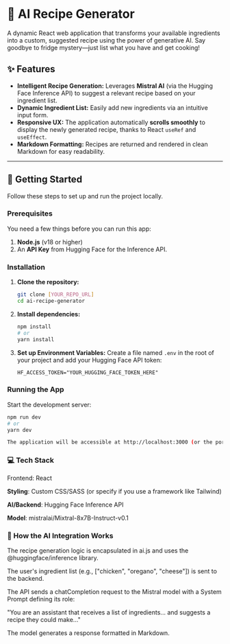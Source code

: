 # 🍜 AI Recipe Generator

A dynamic React web application that transforms your available ingredients into a custom, suggested recipe using the power of generative AI. Say goodbye to fridge mystery—just list what you have and get cooking!

## ✨ Features

* **Intelligent Recipe Generation:** Leverages **Mistral AI** (via the Hugging Face Inference API) to suggest a relevant recipe based on your ingredient list.
* **Dynamic Ingredient List:** Easily add new ingredients via an intuitive input form.
* **Responsive UX:** The application automatically **scrolls smoothly** to display the newly generated recipe, thanks to React `useRef` and `useEffect`.
* **Markdown Formatting:** Recipes are returned and rendered in clean Markdown for easy readability.

---

## 🚀 Getting Started

Follow these steps to set up and run the project locally.

### Prerequisites

You need a few things before you can run this app:

1.  **Node.js** (v18 or higher)
2.  An **API Key** from Hugging Face for the Inference API.

### Installation

1.  **Clone the repository:**
    ```bash
    git clone [YOUR_REPO_URL]
    cd ai-recipe-generator
    ```

2.  **Install dependencies:**
    ```bash
    npm install
    # or
    yarn install
    ```

3.  **Set up Environment Variables:**
    Create a file named `.env` in the root of your project and add your Hugging Face API token:
    ```
    HF_ACCESS_TOKEN="YOUR_HUGGING_FACE_TOKEN_HERE"
    ```

### Running the App

Start the development server:

```bash
npm run dev
# or
yarn dev

The application will be accessible at http://localhost:3000 (or the port specified by your development environment).
```

### 💻 Tech Stack
Frontend: React

**Styling**: Custom CSS/SASS (or specify if you use a framework like Tailwind)

**AI/Backend**: Hugging Face Inference API

**Model**: mistralai/Mixtral-8x7B-Instruct-v0.1

### 🧠 How the AI Integration Works

The recipe generation logic is encapsulated in ai.js and uses the @huggingface/inference library.

The user's ingredient list (e.g., ["chicken", "oregano", "cheese"]) is sent to the backend.

The API sends a chatCompletion request to the Mistral model with a System Prompt defining its role:

"You are an assistant that receives a list of ingredients... and suggests a recipe they could make..."

The model generates a response formatted in Markdown.
